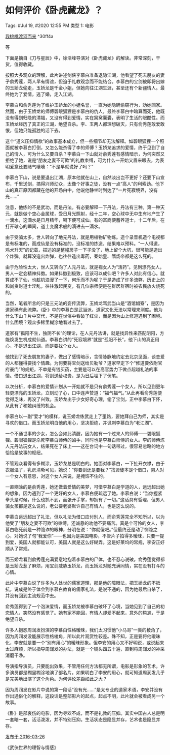 # 如何评价《卧虎藏龙》？

Tags: #Jul 19, #2020 12:55 PM
类型 1: 电影

[我桃桃渡河而来](https://www.zhihu.com/people/tao-zi-de-tao) ^30ff4a

等

下面是摘自《刀与星辰》中，徐浩峰导演对《卧虎藏龙》的解读。非常深刻，干货，值得收藏。

按照大多观众的理解，此片讲述剑侠李慕白准备退隐江湖，他看望了死去朋友的妻子俞秀莲，两人早有情谊，但迫于礼教观念而不能结合。李慕白的宝剑被即将出嫁的玉娇龙偷走，玉娇龙是千金小姐，但她向往江湖生涯，甚至还有个新疆情人。最终她为了爱情，逃了婚，走入江湖。

李慕白和俞秀莲为了维护玉娇龙的小姐名誉，一直为她隐瞒偷窃行为，劝她回家。然而，由于玉娇龙的师傅碧眼狐狸是李慕白的仇人，最终李慕白中暗算而死，他既没有得到归隐的清福，又没有得到爱情，实在窝窝囊囊，表明了生活的眼酷性。而玉娇龙经历了真正的江湖，绝望自杀。李、玉两人都理想破灭，只有俞秀莲敢爱敢恨，但她只能孤独的活下去。

这个“道义压抑情欲”的故事基本成立，但一些细节却无法解释。如碧眼狐狸一个照面就被李慕白打倒，又怎么能杀得了李的师傅？玉娇龙追求的爱情，终于见到了自己的情人，可为什么又要自杀？李慕白一下山就对俞秀莲有感情暗示，为何突然又拒绝了她，说是“朋友之妻不可欺”的礼教束缚，可为什么一开始又眉来眼去，为表明爱意还要赌气囔囔：“不是早就说好了吗？”

李慕白下山，说是要退出江湖，原本他就在山上，自然淡出岂不更好？还要下山宣布，千里送剑，搞得兴师动众，太像个好事之徒，没有一点“高人”的利索劲。他下山的真正原因都藏在他的开场白中，他说他静坐时到达了“一片死寂境界，没有光……”

注意，他练的不是武功，而是丹法。有必要解释一下丹法，丹法有三种。第一种天元，就是做个空心金属球，受日月光照射，经十二年，空心球中无中生有地产生了一滴水，这滴水是日月精华，喝下便可成仙。有的富商便蓄养道士，十二年后，在打开球心的瞬间，道士变魔术般的滴进去一滴水。

由于受骗太多，世人转向了地元丹法，就是用植物矿物炼。造个录音机造个电视都是有标准的，而成仙是没有标准的，没标准的炼造，结果难以预料。“一人得道，鸡犬升天”的记载，描述的是整幢房子一下子没了，地上留个大坑，很可能是造出个炸弹。就算没造出炸弹，也往往造出毒药，秦始皇、隋炀帝都是这么死的。

由于危险性太大，世人又转向了人元丹法，就是视女人为“活药”。见到漂亮女人，男人一定会精神抖擞。如果抖擞到极致，应该可以成仙吧？许多人对此有信心。就算成不了仙，也趁机浪漫了一下，何乐而不为呢？于是造成了许多流弊，历史上的和尚贪财道士淫乱，往往激起民变，有几位宗师便是在群居群宿时被农民放火烧死的。

当然，笔者所言的只是三元法的妄传流弊，玉娇龙骂武当山是“酒馆娼寮”，是因为道家确有此流弊。《卧》中的李慕白是武当派，道家文化无法以常理来测度。他为什么下山？片中交代，不是在世俗中看破了红尘，而是因为山上修道遇到了困境。什么困境？观众多稀里糊涂地看过去了。

道家有“孤阳不生，独阴不长”的理论，在人元丹法讲，就是找异性来匹配阴阳，方能焕发生机成就仙道。李慕白讲的“死寂境界”就是“孤阳不长”，他下山的真正用心，不是退出江湖，而是要找个女人。

他找到了死去朋友的妻子，做出了感情暗示，含情脉脉地约定去北京见面，谈恋爱的人都懂得要找个情趣。为何要将宝剑送给贝勒爷？道家早定下个“修道要依附官府豪门”的规矩，不单是有钱买药，主要是可以在高官势力下做点超越礼法的事情。借口退出江湖，将剑送给权贵，是为日后埋下了伏笔。

以次分析，李慕白的爱情计划从一开始就不是只有俞秀莲一个女人，所以见到更年轻更漂亮的玉娇龙，立刻动了心，口中连声赞道：“福气福气。”从此再看俞秀莲便觉得乏味，再没了兴致。玉娇龙出于少女好奇心理，偷了宝剑，正中李慕白下怀，从此有了和她纠缠的机会。

李慕白以一副“爱才”的模样，说玉娇龙练武走上了歪路，要她拜自己为师，其实是寻欢的借口。而玉娇龙明白他的用心，坚决拒绝，并讽刺李慕白为“老江湖”。

一个不通世事的少女，怎么会如此清醒，因为她有一个过来人的师傅——碧眼狐狸。碧眼狐狸是杀死李慕白师傅的凶手，同时也是李慕白师傅的女人。李的师傅炼人元丹法玩女人，结果死在了床上——这在台词中一句话带过，很容易忽略的地方恰恰是故事的枢纽。

不管观众看得有多糊涂，玉娇龙总是明白的。她面对李慕白，一下扯开衣襟，由于衣服湿了，乳房清晰可见，她说：“你要剑还是要我？”找贤徒本是个借口，男人对一个女人有意思，对这个女人来说，是掩饰不住的。

一直糊涂的是俞秀莲，她还做着爱情的美梦，可惜李慕白是学道的人，远远超出她的想象。因为遇到了一个更好的女人，李慕白便疏远了她。李慕白说：“当你握紧拳头是时候，什么也抓不到，而张开手掌，却拥有了一切。”这话具有哲理，但男人骗女孩都是这么说的，老公要老婆默许自己有情人，也是这么说的。

李慕白远远超出了礼法，但以礼法为借口应付别人，而俞秀莲完全不知所以，以为他受了“朋友之妻不可欺”的束缚，还诚恳的劝他不要痛苦。真是个可怜的女人，李慕白临死前是一种诡诈的眼神，分明在说：“你就傻吧。”但最终还是动了恻隐之心，对她说了句“我爱你”——也因为是美国电影，不管片子拍得多暧昧，只要一提到爱，美国人就都能认可，美国人就是这么好糊弄。这是好莱坞的常规，李安正好顺从了常规。

而玉娇龙看到俞秀莲充满爱意地抱着李慕白的尸体，也不忍心说破。俞秀莲觉得都是玉娇龙惹了麻烦，用宝剑威胁玉娇龙，而玉娇龙对她充满同情，实在没有打斗的心情。

此片中李慕白说了许多为人处世的儒家道理，那是他的障眼法，把玉娇龙的不抵抗，说成是终于体会到李慕白教育的儒家礼法，是说不通的，因为她最后自杀了，并没有回到主流规范中去。

俞秀莲得到了一个泡沫爱情，而玉娇龙被李慕白破坏了心境，当她见到了自己的初恋情人，突然没有感觉了。她有家不能回，有情人却爱不起来，意外的尴尬，于是绝望自杀。

许多人抱怨周润发扮演的李慕白性格暧昧，我们太习惯他“小马哥”一类的棱角了，因为周润发没能展示性格棱角，所以此片观赏性较差。殊不知，正是要将他暧昧化，李安就是要一个“别有用心”的暧昧形象。但李安的用心又不好明说，或说起来太过麻烦，所以指导周润发的办法，就是一个镜头四五十遍，直到将周润发的神采消磨干净。

导演指导演员，只要能出效果，不管用任何方法都无所谓，电影是形象的艺术，许多演员都是糊里糊涂地演了部名片。如果明白了李安的用心，就可知道周润发几乎是完美地出演了这个角色。为何评论差距如此之大？

因为周润发在影片中说的第一段话“没有光……”是太专业的道家术语，李安并没有作出通俗化的解释，这段话是整部影片的起点，起点不明，此片就会被看成另一个故事。

《卧》是部哀伤的电影，因为寻欢不成，而不是礼教的压抑。其实中国古人总是明一套暗一套，活活泼泼，并不特别压抑。生活状态是隐显并存，艺术也是隐显并存。

[发布于 2016-03-26](https://www.zhihu.com/question/20469985/answer/92403486)

《武侠世界的理智与情感》
